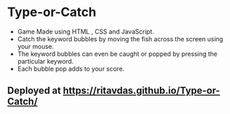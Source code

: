 # Type-or-Catch
+ Game Made using HTML , CSS and JavaScript.
+ Catch the keyword bubbles by moving the fish across the screen using your mouse.
+ The keyword bubbles can even be caught or popped by pressing the particular keyword.
+ Each bubble pop adds to your score.
## Deployed at https://ritavdas.github.io/Type-or-Catch/

